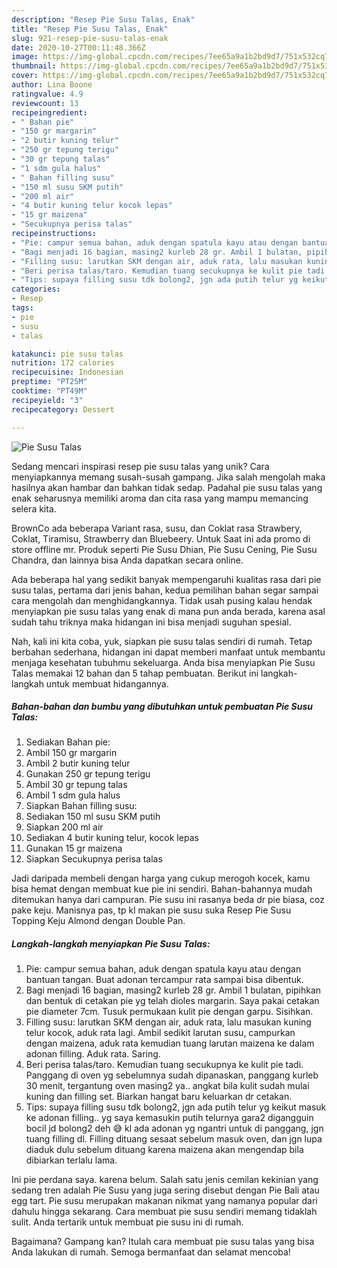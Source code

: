 ```yaml
---
description: "Resep Pie Susu Talas, Enak"
title: "Resep Pie Susu Talas, Enak"
slug: 921-resep-pie-susu-talas-enak
date: 2020-10-27T00:11:48.366Z
image: https://img-global.cpcdn.com/recipes/7ee65a9a1b2bd9d7/751x532cq70/pie-susu-talas-foto-resep-utama.jpg
thumbnail: https://img-global.cpcdn.com/recipes/7ee65a9a1b2bd9d7/751x532cq70/pie-susu-talas-foto-resep-utama.jpg
cover: https://img-global.cpcdn.com/recipes/7ee65a9a1b2bd9d7/751x532cq70/pie-susu-talas-foto-resep-utama.jpg
author: Lina Boone
ratingvalue: 4.9
reviewcount: 13
recipeingredient:
- " Bahan pie"
- "150 gr margarin"
- "2 butir kuning telur"
- "250 gr tepung terigu"
- "30 gr tepung talas"
- "1 sdm gula halus"
- " Bahan filling susu"
- "150 ml susu SKM putih"
- "200 ml air"
- "4 butir kuning telur kocok lepas"
- "15 gr maizena"
- "Secukupnya perisa talas"
recipeinstructions:
- "Pie: campur semua bahan, aduk dengan spatula kayu atau dengan bantuan tangan. Buat adonan tercampur rata sampai bisa dibentuk."
- "Bagi menjadi 16 bagian, masing2 kurleb 28 gr. Ambil 1 bulatan, pipihkan dan bentuk di cetakan pie yg telah dioles margarin. Saya pakai cetakan pie diameter 7cm. Tusuk permukaan kulit pie dengan garpu. Sisihkan."
- "Filling susu: larutkan SKM dengan air, aduk rata, lalu masukan kuning telur kocok, aduk rata lagi. Ambil sedikit larutan susu, campurkan dengan maizena, aduk rata kemudian tuang larutan maizena ke dalam adonan filling. Aduk rata. Saring."
- "Beri perisa talas/taro. Kemudian tuang secukupnya ke kulit pie tadi. Panggang di oven yg sebelumnya sudah dipanaskan, panggang kurleb 30 menit, tergantung oven masing2 ya.. angkat bila kulit sudah mulai kuning dan filling set. Biarkan hangat baru keluarkan dr cetakan."
- "Tips: supaya filling susu tdk bolong2, jgn ada putih telur yg keikut masuk ke adonan filling.. yg saya kemasukin putih telurnya gara2 digangguin bocil jd bolong2 deh 😅 kl ada adonan yg ngantri untuk di panggang, jgn tuang filling dl. Filling dituang sesaat sebelum masuk oven, dan jgn lupa diaduk dulu sebelum dituang karena maizena akan mengendap bila dibiarkan terlalu lama."
categories:
- Resep
tags:
- pie
- susu
- talas

katakunci: pie susu talas 
nutrition: 172 calories
recipecuisine: Indonesian
preptime: "PT25M"
cooktime: "PT49M"
recipeyield: "3"
recipecategory: Dessert

---
```



![Pie Susu Talas](https://img-global.cpcdn.com/recipes/7ee65a9a1b2bd9d7/751x532cq70/pie-susu-talas-foto-resep-utama.jpg)

Sedang mencari inspirasi resep pie susu talas yang unik? Cara menyiapkannya memang susah-susah gampang. Jika salah mengolah maka hasilnya akan hambar dan bahkan tidak sedap. Padahal pie susu talas yang enak seharusnya memiliki aroma dan cita rasa yang mampu memancing selera kita.

BrownCo ada beberapa Variant rasa, susu, dan Coklat rasa Strawbery, Coklat, Tiramisu, Strawberry dan Bluebeery. Untuk Saat ini ada promo di store offline mr. Produk seperti Pie Susu Dhian, Pie Susu Cening, Pie Susu Chandra, dan lainnya bisa Anda dapatkan secara online.

Ada beberapa hal yang sedikit banyak mempengaruhi kualitas rasa dari pie susu talas, pertama dari jenis bahan, kedua pemilihan bahan segar sampai cara mengolah dan menghidangkannya. Tidak usah pusing kalau hendak menyiapkan pie susu talas yang enak di mana pun anda berada, karena asal sudah tahu triknya maka hidangan ini bisa menjadi suguhan spesial.


Nah, kali ini kita coba, yuk, siapkan pie susu talas sendiri di rumah. Tetap berbahan sederhana, hidangan ini dapat memberi manfaat untuk membantu menjaga kesehatan tubuhmu sekeluarga. Anda bisa menyiapkan Pie Susu Talas memakai 12 bahan dan 5 tahap pembuatan. Berikut ini langkah-langkah untuk membuat hidangannya.

<!--inarticleads1-->

##### Bahan-bahan dan bumbu yang dibutuhkan untuk pembuatan Pie Susu Talas:

1. Sediakan  Bahan pie:
1. Ambil 150 gr margarin
1. Ambil 2 butir kuning telur
1. Gunakan 250 gr tepung terigu
1. Ambil 30 gr tepung talas
1. Ambil 1 sdm gula halus
1. Siapkan  Bahan filling susu:
1. Sediakan 150 ml susu SKM putih
1. Siapkan 200 ml air
1. Sediakan 4 butir kuning telur, kocok lepas
1. Gunakan 15 gr maizena
1. Siapkan Secukupnya perisa talas


Jadi daripada membeli dengan harga yang cukup merogoh kocek, kamu bisa hemat dengan membuat kue pie ini sendiri. Bahan-bahannya mudah ditemukan hanya dari campuran. Pie susu ini rasanya beda dr pie biasa, coz pake keju. Manisnya pas, tp kl makan pie susu suka Resep Pie Susu Topping Keju Almond dengan Double Pan. 

<!--inarticleads2-->

##### Langkah-langkah menyiapkan Pie Susu Talas:

1. Pie: campur semua bahan, aduk dengan spatula kayu atau dengan bantuan tangan. Buat adonan tercampur rata sampai bisa dibentuk.
1. Bagi menjadi 16 bagian, masing2 kurleb 28 gr. Ambil 1 bulatan, pipihkan dan bentuk di cetakan pie yg telah dioles margarin. Saya pakai cetakan pie diameter 7cm. Tusuk permukaan kulit pie dengan garpu. Sisihkan.
1. Filling susu: larutkan SKM dengan air, aduk rata, lalu masukan kuning telur kocok, aduk rata lagi. Ambil sedikit larutan susu, campurkan dengan maizena, aduk rata kemudian tuang larutan maizena ke dalam adonan filling. Aduk rata. Saring.
1. Beri perisa talas/taro. Kemudian tuang secukupnya ke kulit pie tadi. Panggang di oven yg sebelumnya sudah dipanaskan, panggang kurleb 30 menit, tergantung oven masing2 ya.. angkat bila kulit sudah mulai kuning dan filling set. Biarkan hangat baru keluarkan dr cetakan.
1. Tips: supaya filling susu tdk bolong2, jgn ada putih telur yg keikut masuk ke adonan filling.. yg saya kemasukin putih telurnya gara2 digangguin bocil jd bolong2 deh 😅 kl ada adonan yg ngantri untuk di panggang, jgn tuang filling dl. Filling dituang sesaat sebelum masuk oven, dan jgn lupa diaduk dulu sebelum dituang karena maizena akan mengendap bila dibiarkan terlalu lama.


Ini pie perdana saya. karena belum. Salah satu jenis cemilan kekinian yang sedang tren adalah Pie Susu yang juga sering disebut dengan Pie Bali atau egg tart. Pie susu merupakan makanan nikmat yang namanya popular dari dahulu hingga sekarang. Cara membuat pie susu sendiri memang tidaklah sulit. Anda tertarik untuk membuat pie susu ini di rumah. 

Bagaimana? Gampang kan? Itulah cara membuat pie susu talas yang bisa Anda lakukan di rumah. Semoga bermanfaat dan selamat mencoba!
